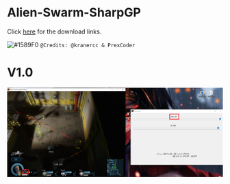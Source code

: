 # Alien-Swarm-SharpGP

Click [here](https://github.com/kranercc/Alien-Swarm-SharpGP/releases) for the download links.


![#1589F0](https://placehold.it/15/1589F0/000000?text=+) `@Credits: @kranercc & PrexCoder`

# V1.0
![PICSP](https://raw.githubusercontent.com/kranercc/Alien-Swarm-SharpGP/master/pictures/v1.png)
